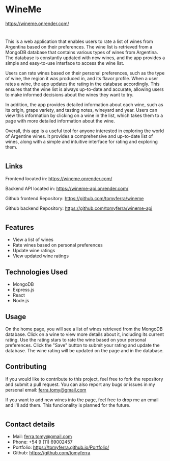 # WineMe
https://wineme.onrender.com/
#
This is a web application that enables users to rate a list of wines from Argentina based on their preferences. The wine list is retrieved from a MongoDB database that contains various types of wines from Argentina. The database is constantly updated with new wines, and the app provides a simple and easy-to-use interface to access the wine list.

Users can rate wines based on their personal preferences, such as the type of wine, the region it was produced in, and its flavor profile. When a user rates a wine, the app updates the rating in the database accordingly. This ensures that the wine list is always up-to-date and accurate, allowing users to make informed decisions about the wines they want to try.

In addition, the app provides detailed information about each wine, such as its origin, grape variety, and tasting notes, wineyard and year. Users can view this information by clicking on a wine in the list, which takes them to a page with more detailed information about the wine.

Overall, this app is a useful tool for anyone interested in exploring the world of Argentine wines. It provides a comprehensive and up-to-date list of wines, along with a simple and intuitive interface for rating and exploring them.
#

## Links

Frontend located in: https://wineme.onrender.com/

Backend API located in: https://wineme-api.onrender.com/

Github frontend Repository: https://github.com/tomyferra/wineme

Github backend Repository: https://github.com/tomyferra/wineme-api

#
## Features
* View a list of wines
* Rate wines based on personal preferences
* Update wine ratings
* View updated wine ratings
## Technologies Used
* MongoDB
* Express.js
* React
* Node.js

## Usage
On the home page, you will see a list of wines retrieved from the MongoDB database.
Click on a wine to view more details about it, including its current rating.
Use the rating stars to rate the wine based on your personal preferences.
Click the "Save" button to submit your rating and update the database.
The wine rating will be updated on the page and in the database.
## Contributing
If you would like to contribute to this project, feel free to fork the repository and submit a pull request. You can also report any bugs or issues in my personal email: ferra.tomy@gmail.com

If you want to add new wines into the page, feel free to drop me an email and i'll add them. This funcionality is planned for the future. 
# 
## Contact details
* Mail: ferra.tomy@gmail.com
* Phone: +54 9 (11) 69002457
* Portfolio: https://tomyferra.github.io/Portfolio/
* Github: https://github.com/tomyferra

